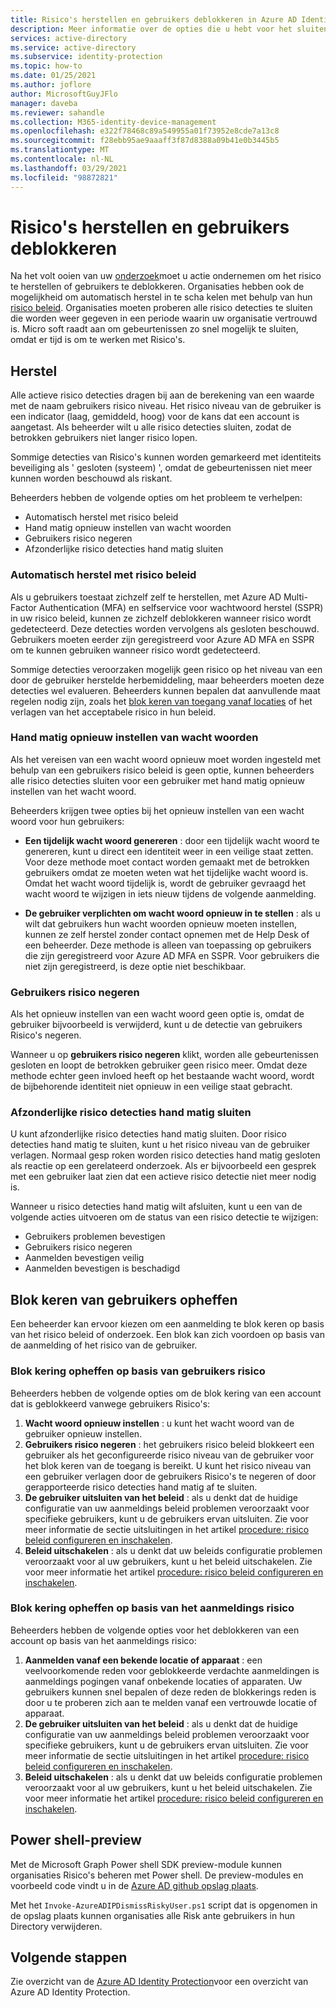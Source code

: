 ```yaml
---
title: Risico's herstellen en gebruikers deblokkeren in Azure AD Identity Protection
description: Meer informatie over de opties die u hebt voor het sluiten van actieve risico detecties.
services: active-directory
ms.service: active-directory
ms.subservice: identity-protection
ms.topic: how-to
ms.date: 01/25/2021
ms.author: joflore
author: MicrosoftGuyJFlo
manager: daveba
ms.reviewer: sahandle
ms.collection: M365-identity-device-management
ms.openlocfilehash: e322f78468c89a549955a01f73952e8cde7a13c8
ms.sourcegitcommit: f28ebb95ae9aaaff3f87d8388a09b41e0b3445b5
ms.translationtype: MT
ms.contentlocale: nl-NL
ms.lasthandoff: 03/29/2021
ms.locfileid: "98872821"
---
```

# <a name="remediate-risks-and-unblock-users"></a>Risico's herstellen en gebruikers deblokkeren

Na het volt ooien van uw [onderzoek](howto-identity-protection-investigate-risk.md)moet u actie ondernemen om het risico te herstellen of gebruikers te deblokkeren. Organisaties hebben ook de mogelijkheid om automatisch herstel in te scha kelen met behulp van hun [risico beleid](howto-identity-protection-configure-risk-policies.md). Organisaties moeten proberen alle risico detecties te sluiten die worden weer gegeven in een periode waarin uw organisatie vertrouwd is. Micro soft raadt aan om gebeurtenissen zo snel mogelijk te sluiten, omdat er tijd is om te werken met Risico's.

## <a name="remediation"></a>Herstel

Alle actieve risico detecties dragen bij aan de berekening van een waarde met de naam gebruikers risico niveau. Het risico niveau van de gebruiker is een indicator (laag, gemiddeld, hoog) voor de kans dat een account is aangetast. Als beheerder wilt u alle risico detecties sluiten, zodat de betrokken gebruikers niet langer risico lopen.

Sommige detecties van Risico's kunnen worden gemarkeerd met identiteits beveiliging als ' gesloten (systeem) ', omdat de gebeurtenissen niet meer kunnen worden beschouwd als riskant.

Beheerders hebben de volgende opties om het probleem te verhelpen:

- Automatisch herstel met risico beleid
- Hand matig opnieuw instellen van wacht woorden
- Gebruikers risico negeren
- Afzonderlijke risico detecties hand matig sluiten

### <a name="self-remediation-with-risk-policy"></a>Automatisch herstel met risico beleid

Als u gebruikers toestaat zichzelf zelf te herstellen, met Azure AD Multi-Factor Authentication (MFA) en selfservice voor wachtwoord herstel (SSPR) in uw risico beleid, kunnen ze zichzelf deblokkeren wanneer risico wordt gedetecteerd. Deze detecties worden vervolgens als gesloten beschouwd. Gebruikers moeten eerder zijn geregistreerd voor Azure AD MFA en SSPR om te kunnen gebruiken wanneer risico wordt gedetecteerd.

Sommige detecties veroorzaken mogelijk geen risico op het niveau van een door de gebruiker herstelde herbemiddeling, maar beheerders moeten deze detecties wel evalueren. Beheerders kunnen bepalen dat aanvullende maat regelen nodig zijn, zoals het [blok keren van toegang vanaf locaties](../conditional-access/howto-conditional-access-policy-location.md) of het verlagen van het acceptabele risico in hun beleid.

### <a name="manual-password-reset"></a>Hand matig opnieuw instellen van wacht woorden

Als het vereisen van een wacht woord opnieuw moet worden ingesteld met behulp van een gebruikers risico beleid is geen optie, kunnen beheerders alle risico detecties sluiten voor een gebruiker met hand matig opnieuw instellen van het wacht woord.

Beheerders krijgen twee opties bij het opnieuw instellen van een wacht woord voor hun gebruikers:

- **Een tijdelijk wacht woord genereren** : door een tijdelijk wacht woord te genereren, kunt u direct een identiteit weer in een veilige staat zetten. Voor deze methode moet contact worden gemaakt met de betrokken gebruikers omdat ze moeten weten wat het tijdelijke wacht woord is. Omdat het wacht woord tijdelijk is, wordt de gebruiker gevraagd het wacht woord te wijzigen in iets nieuw tijdens de volgende aanmelding.

- **De gebruiker verplichten om wacht woord opnieuw in te stellen** : als u wilt dat gebruikers hun wacht woorden opnieuw moeten instellen, kunnen ze zelf herstel zonder contact opnemen met de Help Desk of een beheerder. Deze methode is alleen van toepassing op gebruikers die zijn geregistreerd voor Azure AD MFA en SSPR. Voor gebruikers die niet zijn geregistreerd, is deze optie niet beschikbaar.

### <a name="dismiss-user-risk"></a>Gebruikers risico negeren

Als het opnieuw instellen van een wacht woord geen optie is, omdat de gebruiker bijvoorbeeld is verwijderd, kunt u de detectie van gebruikers Risico's negeren.

Wanneer u op **gebruikers risico negeren** klikt, worden alle gebeurtenissen gesloten en loopt de betrokken gebruiker geen risico meer. Omdat deze methode echter geen invloed heeft op het bestaande wacht woord, wordt de bijbehorende identiteit niet opnieuw in een veilige staat gebracht. 

### <a name="close-individual-risk-detections-manually"></a>Afzonderlijke risico detecties hand matig sluiten

U kunt afzonderlijke risico detecties hand matig sluiten. Door risico detecties hand matig te sluiten, kunt u het risico niveau van de gebruiker verlagen. Normaal gesp roken worden risico detecties hand matig gesloten als reactie op een gerelateerd onderzoek. Als er bijvoorbeeld een gesprek met een gebruiker laat zien dat een actieve risico detectie niet meer nodig is. 
 
Wanneer u risico detecties hand matig wilt afsluiten, kunt u een van de volgende acties uitvoeren om de status van een risico detectie te wijzigen:

- Gebruikers problemen bevestigen
- Gebruikers risico negeren
- Aanmelden bevestigen veilig
- Aanmelden bevestigen is beschadigd

## <a name="unblocking-users"></a>Blok keren van gebruikers opheffen

Een beheerder kan ervoor kiezen om een aanmelding te blok keren op basis van het risico beleid of onderzoek. Een blok kan zich voordoen op basis van de aanmelding of het risico van de gebruiker.

### <a name="unblocking-based-on-user-risk"></a>Blok kering opheffen op basis van gebruikers risico

Beheerders hebben de volgende opties om de blok kering van een account dat is geblokkeerd vanwege gebruikers Risico's:

1. **Wacht woord opnieuw instellen** : u kunt het wacht woord van de gebruiker opnieuw instellen.
1. **Gebruikers risico negeren** : het gebruikers risico beleid blokkeert een gebruiker als het geconfigureerde risico niveau van de gebruiker voor het blok keren van de toegang is bereikt. U kunt het risico niveau van een gebruiker verlagen door de gebruikers Risico's te negeren of door gerapporteerde risico detecties hand matig af te sluiten.
1. **De gebruiker uitsluiten van het beleid** : als u denkt dat de huidige configuratie van uw aanmeldings beleid problemen veroorzaakt voor specifieke gebruikers, kunt u de gebruikers ervan uitsluiten. Zie voor meer informatie de sectie uitsluitingen in het artikel [procedure: risico beleid configureren en inschakelen](howto-identity-protection-configure-risk-policies.md#exclusions).
1. **Beleid uitschakelen** : als u denkt dat uw beleids configuratie problemen veroorzaakt voor al uw gebruikers, kunt u het beleid uitschakelen. Zie voor meer informatie het artikel [procedure: risico beleid configureren en inschakelen](howto-identity-protection-configure-risk-policies.md).

### <a name="unblocking-based-on-sign-in-risk"></a>Blok kering opheffen op basis van het aanmeldings risico

Beheerders hebben de volgende opties voor het deblokkeren van een account op basis van het aanmeldings risico:

1. **Aanmelden vanaf een bekende locatie of apparaat** : een veelvoorkomende reden voor geblokkeerde verdachte aanmeldingen is aanmeldings pogingen vanaf onbekende locaties of apparaten. Uw gebruikers kunnen snel bepalen of deze reden de blokkerings reden is door u te proberen zich aan te melden vanaf een vertrouwde locatie of apparaat.
1. **De gebruiker uitsluiten van het beleid** : als u denkt dat de huidige configuratie van uw aanmeldings beleid problemen veroorzaakt voor specifieke gebruikers, kunt u de gebruikers ervan uitsluiten. Zie voor meer informatie de sectie uitsluitingen in het artikel [procedure: risico beleid configureren en inschakelen](howto-identity-protection-configure-risk-policies.md#exclusions).
1. **Beleid uitschakelen** : als u denkt dat uw beleids configuratie problemen veroorzaakt voor al uw gebruikers, kunt u het beleid uitschakelen. Zie voor meer informatie het artikel [procedure: risico beleid configureren en inschakelen](howto-identity-protection-configure-risk-policies.md).

## <a name="powershell-preview"></a>Power shell-preview

Met de Microsoft Graph Power shell SDK preview-module kunnen organisaties Risico's beheren met Power shell. De preview-modules en voorbeeld code vindt u in de [Azure AD github opslag plaats](https://github.com/AzureAD/IdentityProtectionTools). 

Met het `Invoke-AzureADIPDismissRiskyUser.ps1` script dat is opgenomen in de opslag plaats kunnen organisaties alle Risk ante gebruikers in hun Directory verwijderen.

## <a name="next-steps"></a>Volgende stappen

Zie overzicht van de [Azure AD Identity Protection](overview-identity-protection.md)voor een overzicht van Azure AD Identity Protection.
